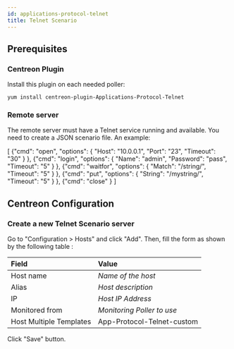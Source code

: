 ```yaml
---
id: applications-protocol-telnet
title: Telnet Scenario
---
```


## Prerequisites

### Centreon Plugin

Install this plugin on each needed poller:

``` shell
yum install centreon-plugin-Applications-Protocol-Telnet
```

### Remote server

The remote server must have a Telnet service running and available. You need to
create a JSON scenario file. An example:

[
{"cmd": "open", "options": { "Host": "10.0.0.1", "Port": "23", "Timeout": "30" } },
{"cmd": "login", "options": { "Name": "admin", "Password": "pass", "Timeout": "5" } },
{"cmd": "waitfor", "options": { "Match": "/string/", "Timeout": "5" } },
{"cmd": "put", "options": { "String": "/mystring/", "Timeout": "5" } },
{"cmd": "close" }
]

## Centreon Configuration

### Create a new Telnet Scenario server

Go to "Configuration \> Hosts" and click "Add". Then, fill the form as shown by
the following table :

| Field                   | Value                      |
| :---------------------- | :------------------------- |
| Host name               | *Name of the host*         |
| Alias                   | *Host description*         |
| IP                      | *Host IP Address*          |
| Monitored from          | *Monitoring Poller to use* |
| Host Multiple Templates | App-Protocol-Telnet-custom |

Click "Save" button.
